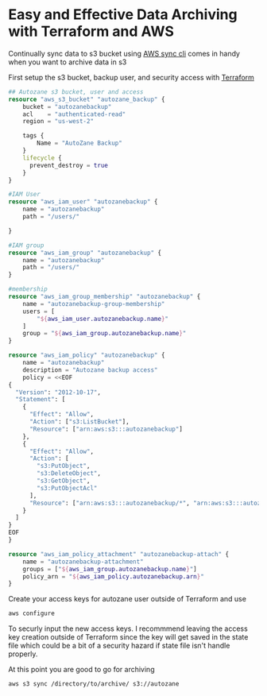 # Easy and Effective Data Archiving with Terraform and AWS 

Continually sync data to s3 bucket using [AWS sync cli](https://docs.aws.amazon.com/cli/latest/reference/s3/sync.html) comes in handy when you want to archive data in s3

First setup the s3 bucket, backup user, and security access with [Terraform](https://terraform.io)

```terraform
## Autozane s3 bucket, user and access
resource "aws_s3_bucket" "autozane_backup" {
    bucket = "autozanebackup"
    acl    = "authenticated-read"
    region = "us-west-2"

    tags {
        Name = "AutoZane Backup"
    }
    lifecycle {
      prevent_destroy = true
    }
}

#IAM User
resource "aws_iam_user" "autozanebackup" {
    name = "autozanebackup"
    path = "/users/"

}

#IAM group
resource "aws_iam_group" "autozanebackup" {
    name = "autozanebackup"
    path = "/users/"
}

#membership
resource "aws_iam_group_membership" "autozanebackup" {
    name = "autozanebackup-group-membership"
    users = [
        "${aws_iam_user.autozanebackup.name}"
    ]
    group = "${aws_iam_group.autozanebackup.name}"
}

resource "aws_iam_policy" "autozanebackup" {
    name = "autozanebackup"
    description = "Autozane backup access"
    policy = <<EOF
{
  "Version": "2012-10-17",
  "Statement": [
    {
      "Effect": "Allow",
      "Action": ["s3:ListBucket"],
      "Resource": ["arn:aws:s3:::autozanebackup"]
    },
    {
      "Effect": "Allow",
      "Action": [
        "s3:PutObject",
        "s3:DeleteObject",
        "s3:GetObject",
        "s3:PutObjectAcl"
      ],
      "Resource": ["arn:aws:s3:::autozanebackup/*", "arn:aws:s3:::autozanebackup/"]
    }
  ]
}
EOF
}

resource "aws_iam_policy_attachment" "autozanebackup-attach" {
    name = "autozanebackup-attachment"
    groups = ["${aws_iam_group.autozanebackup.name}"]
    policy_arn = "${aws_iam_policy.autozanebackup.arn}"
}
```

Create your access keys for autozane user outside of Terraform and use

```bash
aws configure
```

To securly input the new access keys. I recommmend leaving the access key creation outside of Terraform since the key will get saved in the 
state file which could be a bit of a security hazard if state file isn't handle properly.

At this point you are good to go for archiving

```bash
aws s3 sync /directory/to/archive/ s3://autozane 
```
